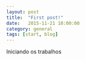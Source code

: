 ```yaml
---
layout: post
title:  "First post!"
date:   2015-11-21 10:00:00
category: general
tags: [start, blog]
---
```

Iniciando os trabalhos
